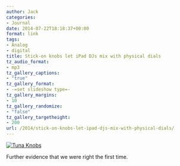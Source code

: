 ```yaml
---
author: Jack
categories:
- Journal
date: 2014-07-22T18:18:37+00:00
format: link
tags:
- Analog
- digital
title: Stick-on knobs let iPad DJs mix with physical dials
tz_audio_format:
- mp3
tz_gallery_captions:
- "true"
tz_gallery_format:
- -=set slideshow type=-
tz_gallery_margins:
- 10
tz_gallery_randomize:
- "false"
tz_gallery_targetheight:
- 200
url: /2014/stick-on-knobs-let-ipad-djs-mix-with-physical-dials/
---
```


[![Tuna Knobs][1]][2]

<p style="text-align: left;">
  Further evidence that we were right the first time.
</p>

 [1]: /img/2014/07/tunadj.png
 [2]: http://www.springwise.com/stick-on-knobs-ipad-djs-mix-physical-dials/